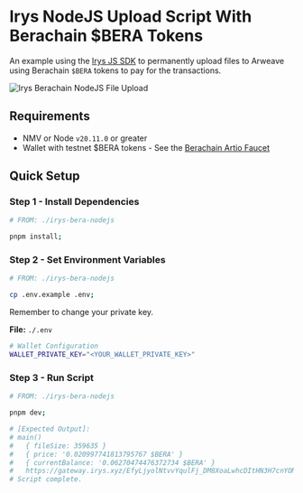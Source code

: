 # Irys NodeJS Upload Script With Berachain $BERA Tokens

An example using the [Irys JS SDK](https://docs.irys.xyz) to permanently upload files to Arweave using Berachain `$BERA` tokens to pay for the transactions.

![Irys Berachain NodeJS File Upload](./README/irys-bera-nodejs-upload.png)

## Requirements

-   NMV or Node `v20.11.0` or greater
-   Wallet with testnet $BERA tokens - See the [Berachain Artio Faucet](https://artio.faucet.berachain.com)

## Quick Setup

### Step 1 - Install Dependencies

```bash
# FROM: ./irys-bera-nodejs

pnpm install;
```

### Step 2 - Set Environment Variables

```bash
# FROM: ./irys-bera-nodejs

cp .env.example .env;
```

Remember to change your private key.

**File:** `./.env`

```bash
# Wallet Configuration
WALLET_PRIVATE_KEY="<YOUR_WALLET_PRIVATE_KEY>"
```

### Step 3 - Run Script

```bash
# FROM: ./irys-bera-nodejs

pnpm dev;

# [Expected Output]:
# main()
#   { fileSize: 359635 }
#   { price: '0.020997741813795767 $BERA' }
#   { currentBalance: '0.06270474476372734 $BERA' }
#   https://gateway.irys.xyz/EfyLjyolNtvvYqulFj_DM8XoaLwhcDItHN3H7cnYOMg
# Script complete.
```
